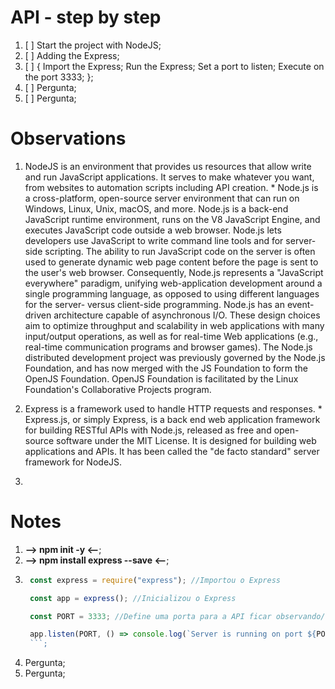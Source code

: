 # API - step by step
  1. [ ] Start the project with NodeJS;
  2. [ ] Adding the Express;
  3. [ ] {
          Import the Express;
          Run the Express;
          Set a port to listen;
          Execute on the port 3333;
        };
  4. [ ] Pergunta;
  5. [ ] Pergunta;


# Observations
  1. NodeJS is an environment that provides us resources that allow write and run JavaScript applications. It serves to make whatever you want, from websites to automation scripts including API creation.
    * Node.js is a cross-platform, open-source server environment that can run on Windows, Linux, Unix, macOS, and more. Node.js is a back-end JavaScript runtime environment, runs on the V8 JavaScript Engine, and executes JavaScript code outside a web browser.
    Node.js lets developers use JavaScript to write command line tools and for server-side scripting. The ability to run JavaScript code on the server is often used to generate dynamic web page content before the page is sent to the user's web browser. Consequently, Node.js represents a "JavaScript everywhere" paradigm, unifying web-application development around a single programming language, as opposed to using different languages for the server- versus client-side programming.
    Node.js has an event-driven architecture capable of asynchronous I/O. These design choices aim to optimize throughput and scalability in web applications with many input/output operations, as well as for real-time Web applications (e.g., real-time communication programs and browser games).
    The Node.js distributed development project was previously governed by the Node.js Foundation, and has now merged with the JS Foundation to form the OpenJS Foundation. OpenJS Foundation is facilitated by the Linux Foundation's Collaborative Projects program.
  
  2. Express is a framework used to handle HTTP requests and responses.
    * Express.js, or simply Express, is a back end web application framework for building RESTful APIs with Node.js, released as free and open-source software under the MIT License. It is designed for building web applications and APIs. It has been called the "de facto standard" server framework for NodeJS.
  
  3. 


# Notes
  1. **--> npm init -y <--**;
  2. **--> npm install express --save <--**;
  3. ```JavaScript
      const express = require("express"); //Importou o Express

      const app = express(); //Inicializou o Express

      const PORT = 3333; //Define uma porta para a API ficar observando/listening

      app.listen(PORT, () => console.log(`Server is running on port ${PORT}`)); //Fica escutando a porta e ao iniciar a aplicação executa a função
      ```;
  4. Pergunta;
  5. Pergunta;